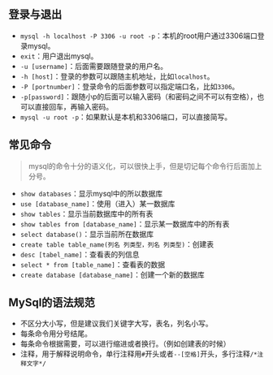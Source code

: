 ## 登录与退出
- `mysql -h localhost -P 3306 -u root -p`：本机的root用户通过3306端口登录mysql。
- `exit`：用户退出mysql。
- `-u [username]`：后面需要跟随登录的用户名。
- `-h [host]`：登录的参数可以跟随主机地址，比如`localhost`。
- `-P [portnumber]`：登录命令的后面参数可以指定端口名，比如`3306`。
- `-p[password]`：跟随小p的后面可以输入密码（和密码之间不可以有空格），也可以直接回车，再输入密码。
- `mysql -u root -p`：如果默认是本机和3306端口，可以直接简写。

## 常见命令
> mysql的命令十分的语义化，可以很快上手，但是切记每个命令行后面加上分号。
- `show databases`：显示mysql中的所以数据库
- `use [database_name]`：使用（进入）某一数据库
- `show tables`：显示当前数据库中的所有表
- `show tables from [database_name]`：显示某一数据库中的所有表
- `select database()`：显示当前所在数据库
- `create table table_name(列名 列类型，列名 列类型)`：创建表
- `desc [tabel_name]`：查看表的列信息
- `select * from [table_name]`：查看表的数据
- `create database [database_name]`：创建一个新的数据库

## MySql的语法规范
- 不区分大小写，但是建议我们关键字大写，表名，列名小写。
- 每条命令用分号结尾。
- 每条命令根据需要，可以进行缩进或者换行。（例如创建表的时候）
- 注释，用于解释说明命令，单行注释用`#`开头或者`--[空格]`开头，多行注释`/*注释文字*/`


